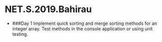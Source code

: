 # NET.S.2019.Bahirau

+ ###Day 1
Implement quick sorting and merge sorting methods for an integer array. 
Test methods in the console application or using unit testing.